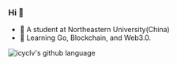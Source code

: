 ### Hi 👋
- 🔭 A student at Northeastern University(China)
- 🌱 Learning Go, Blockchain, and Web3.0.


![icyclv's github language](https://github-readme-stats.vercel.app/api/top-langs?username=icyclv&show_icons=true&hide_border=true&theme=onedark)

<!--
**icyclv/icyclv** is a ✨ _special_ ✨ repository because its `README.md` (this file) appears on your GitHub profile.

Here are some ideas to get you started:

- 🔭 I’m currently working on ...
- 🌱 I’m currently learning ...
- 👯 I’m looking to collaborate on ...
- 🤔 I’m looking for help with ...
- 💬 Ask me about ...
- 📫 How to reach me: ...
- 😄 Pronouns: ...
- ⚡ Fun fact: ...
-->
